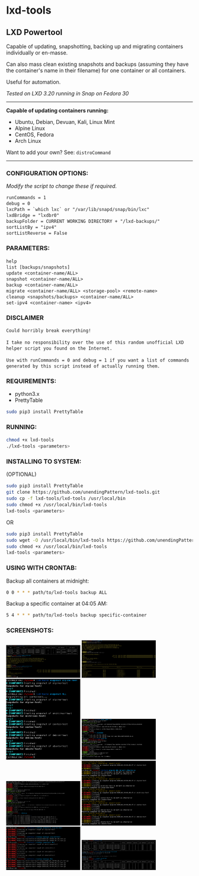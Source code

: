 # lxd-tools
## LXD Powertool

Capable of updating, snapshotting, backing up and migrating containers individually or en-masse.

Can also mass clean existing snapshots and backups (assuming they have the container's name in their filename) for one container or all containers.

Useful for automation.

*Tested on LXD 3.20 running in Snap on Fedora 30*

---

**Capable of updating containers running:**

* Ubuntu, Debian, Devuan, Kali, Linux Mint
* Alpine Linux
* CentOS, Fedora
* Arch Linux

Want to add your own? See: `distroCommand`

---

### CONFIGURATION OPTIONS:

*Modify the script to change these if required.*

    runCommands = 1
    debug = 0
    lxcPath = `which lxc` or "/var/lib/snapd/snap/bin/lxc"
    lxdBridge = "lxdbr0"
    backupFolder = CURRENT WORKING DIRECTORY + "/lxd-backups/"
    sortListBy = "ipv4"
    sortListReverse = False


### PARAMETERS:
```
help
list [backups/snapshots]
update <container-name/ALL>
snapshot <container-name/ALL>
backup <container-name/ALL>
migrate <container-name/ALL> <storage-pool> <remote-name>
cleanup <snapshots/backups> <container-name/ALL>
set-ipv4 <container-name> <ipv4>
```

### DISCLAIMER
    Could horribly break everything!
    
    I take no responsibility over the use of this random unofficial LXD helper script you found on the Internet.

    Use with runCommands = 0 and debug = 1 if you want a list of commands generated by this script instead of actually running them.

### REQUIREMENTS:
* python3.x
* PrettyTable

```bash
sudo pip3 install PrettyTable
```


### RUNNING:
```bash
chmod +x lxd-tools
./lxd-tools <parameters>
```


### INSTALLING TO SYSTEM:
(OPTIONAL)
```bash
sudo pip3 install PrettyTable
git clone https://github.com/unendingPattern/lxd-tools.git
sudo cp -f lxd-tools/lxd-tools /usr/local/bin
sudo chmod +x /usr/local/bin/lxd-tools
lxd-tools <parameters>
```
OR
```bash
sudo pip3 install PrettyTable
sudo wget -O /usr/local/bin/lxd-tools https://github.com/unendingPattern/lxd-tools/raw/master/lxd-tools
sudo chmod +x /usr/local/bin/lxd-tools
lxd-tools <parameters>
```


### USING WITH CRONTAB:
Backup all containers at midnight:
```bash
0 0 * * * path/to/lxd-tools backup ALL
```
Backup a specific container at 04:05 AM:
```bash
5 4 * * * path/to/lxd-tools backup specific-container
```


### SCREENSHOTS:

<a href="screenshots/1.png" target="_blank"><img src="screenshots/1.png" alt="[IMG]" width="200"/></a>  <a href="screenshots/2.png" target="_blank"><img src="screenshots/2.png" alt="[IMG]" width="200"/></a>  <a href="screenshots/3.png" target="_blank"><img src="screenshots/3.png" alt="[IMG]" width="200"/></a>  <a href="screenshots/4.png" target="_blank"><img src="screenshots/4.png" alt="[IMG]" width="200"/></a>  <a href="screenshots/5.png" target="_blank"><img src="screenshots/5.png" alt="[IMG]" width="200"/></a>  <a href="screenshots/6.png" target="_blank"><img src="screenshots/6.png" alt="[IMG]" width="200"/></a>  <a href="screenshots/7.png" target="_blank"><img src="screenshots/7.png" alt="[IMG]" width="200"/></a>  <a href="screenshots/8.png" target="_blank"><img src="screenshots/8.png" alt="[IMG]" width="200"/></a>
